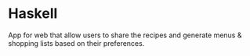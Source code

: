 # Haskell
App for web that allow users to share the recipes and generate menus &amp; shopping lists based on their preferences.
